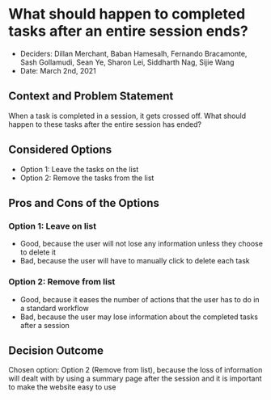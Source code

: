 # What should happen to completed tasks after an entire session ends?

* Deciders: Dillan Merchant, Baban Hamesalh, Fernando Bracamonte, Sash Gollamudi, Sean Ye, Sharon Lei, Siddharth Nag, Sijie Wang
* Date: March 2nd, 2021

## Context and Problem Statement

When a task is completed in a session, it gets crossed off. What should happen to these tasks after the entire session has ended?

## Considered Options

* Option 1: Leave the tasks on the list
* Option 2: Remove the tasks from the list

## Pros and Cons of the Options 

### Option 1: Leave on list

* Good, because the user will not lose any information unless they choose to delete it
* Bad, because the user will have to manually click to delete each task

### Option 2: Remove from list

* Good, because it eases the number of actions that the user has to do in a standard workflow
* Bad, because the user may lose information about the completed tasks after a session

## Decision Outcome

Chosen option: Option 2 (Remove from list), because the loss of information will dealt with by using a summary page after the session and it is important to make the website easy to use
